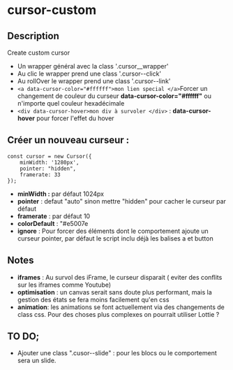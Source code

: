 # cursor-custom


## Description
Create custom cursor 

- Un wrapper général avec la class '.cursor__wrapper'
- Au clic le wrapper prend une class '.cursor--click'
- Au rollOver le wrapper prend une class '.cursor--link'
- `<a data-cursor-color="#ffffff">mon lien special </a>`Forcer un changement de couleur du curseur **data-cursor-color="#ffffff"** ou n'importe quel couleur hexadécimale
- `<div data-cursor-hover>mon div à survoler </div>` : **data-cursor-hover** pour forcer l'effet du hover 

## Créer un nouveau curseur : 
	
	const cursor = new Cursor({
		minWidth: '1280px',
		pointer: "hidden",
		framerate: 33
	});
	
- **minWidth :** par défaut  1024px
- **pointer** : defaut "auto" sinon mettre "hidden" pour cacher le curseur par défaut
- **framerate** : par défaut 10 
- **colorDefault** : "#e5007e
- **ignore** : Pour forcer des éléments dont le comportement ajoute un curseur pointer, par défaut le script inclu déjà les balises a et button


## Notes
- **iframes** : Au survol des iFrame, le curseur disparait ( eviter des conflits sur les iframes comme Youtube)
- **optimisation** : un canvas serait sans doute plus performant, mais la gestion des états se fera moins facilement qu'en css
- **animation**: les animations se font actuellement via des changements de class css. Pour des choses plus complexes on pourrait utiliser Lottie ?


## TO DO;
- Ajouter une class ".cusor--slide" : pour les blocs ou le comportement sera un slide.
